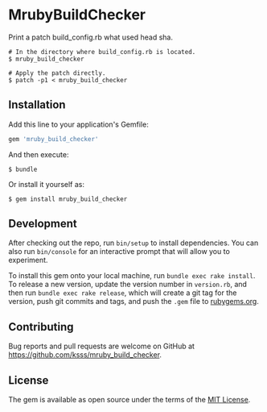 # MrubyBuildChecker

Print a patch build_config.rb what used head sha.

```
# In the directory where build_config.rb is located.
$ mruby_build_checker

# Apply the patch directly.
$ patch -p1 < mruby_build_checker
```

## Installation

Add this line to your application's Gemfile:

```ruby
gem 'mruby_build_checker'
```

And then execute:

    $ bundle

Or install it yourself as:

    $ gem install mruby_build_checker

## Development

After checking out the repo, run `bin/setup` to install dependencies. You can also run `bin/console` for an interactive prompt that will allow you to experiment.

To install this gem onto your local machine, run `bundle exec rake install`. To release a new version, update the version number in `version.rb`, and then run `bundle exec rake release`, which will create a git tag for the version, push git commits and tags, and push the `.gem` file to [rubygems.org](https://rubygems.org).

## Contributing

Bug reports and pull requests are welcome on GitHub at https://github.com/ksss/mruby_build_checker.


## License

The gem is available as open source under the terms of the [MIT License](http://opensource.org/licenses/MIT).
